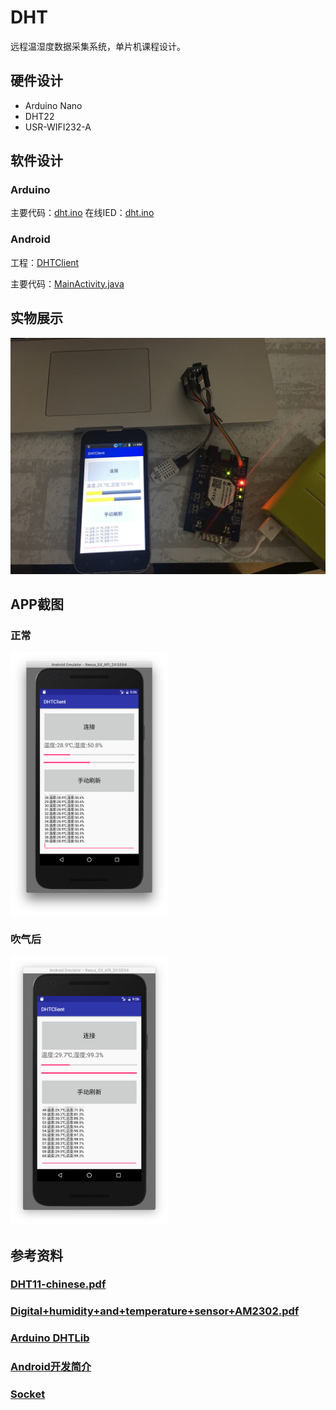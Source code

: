 # DHT

远程温湿度数据采集系统，单片机课程设计。

## 硬件设计

* Arduino Nano
* DHT22
* USR-WIFI232-A

## 软件设计

### Arduino

主要代码：[dht.ino](DHT/dht.ino)
在线IED：[dht.ino](https://create.arduino.cc/editor/ypwhs/8e64cb82-5bce-4ba7-8343-1ce6c6b2745d/preview)

### Android

工程：[DHTClient](DHTClient)

主要代码：[MainActivity.java](DHTClient/app/src/main/java/com/yangpeiwen/dhtclient/MainActivity.java)

## 实物展示

![实物](https://raw.githubusercontent.com/ypwhs/resources/master/IMG_0857.jpg)

## APP截图

### 正常

<img src="https://raw.githubusercontent.com/ypwhs/resources/master/Snip20160924_5.png" width="50%" >

### 吹气后

<img src="https://raw.githubusercontent.com/ypwhs/resources/master/Snip20160924_6.png" width="50%" >

## 参考资料

### [DHT11-chinese.pdf](DHT11-chinese.pdf)

### [Digital+humidity+and+temperature+sensor+AM2302.pdf](Digital+humidity+and+temperature+sensor+AM2302.pdf)

### [Arduino DHTLib](http://playground.arduino.cc/Main/DHTLib)

### [Android开发简介](https://developer.android.com/guide/index.html)

### [Socket](https://developer.android.com/reference/java/net/Socket.html)
